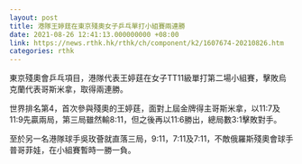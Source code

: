 ```yaml
---
layout: post
title: 港隊王婷莛在東京殘奧女子乒乓單打小組賽兩連勝
date: 2021-08-26 12:41:13.000000000 +08:00
link: https://news.rthk.hk/rthk/ch/component/k2/1607674-20210826.htm
categories: rthk
---
```


東京殘奧會乒乓項目，港隊代表王婷莛在女子TT11級單打第二場小組賽，擊敗烏克蘭代表哥斯米拿，取得兩連勝。

世界排名第4，首次參與殘奧的王婷莛，面對上屆金牌得主哥斯米拿，以11:7及11:9先贏兩局，第三局雖然輸8:11，但之後再以11:6勝出，總局數3:1擊敗對手。

至於另一名港隊球手吳玫薈就直落三局，9:11，7:11及7:11，不敵俄羅斯殘奧會球手普哥菲娃，在小組賽暫時一勝一負。
